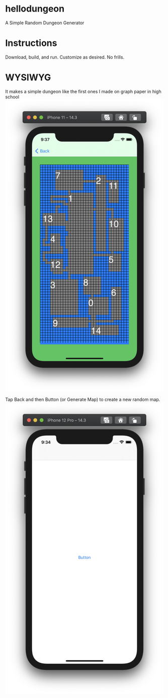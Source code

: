 # hellodungeon
A Simple Random Dungeon Generator

# Instructions
Download, build, and run. Customize as desired. No frills. 

# WYSIWYG
It makes a simple dungeon like the first ones I made on graph paper in high school
![alt text](https://github.com/krypted/hellodungeon/blob/main/1.png)

Tap Back and then Button (or Generate Map) to create a new random map.
![alt text](https://github.com/krypted/hellodungeon/blob/main/2.png)
